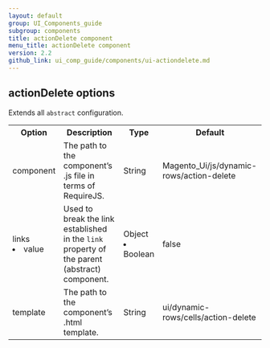 ```yaml
---
layout: default
group: UI_Components_guide
subgroup: components
title: actionDelete component
menu_title: actionDelete component
version: 2.2
github_link: ui_comp_guide/components/ui-actiondelete.md
---
```


## actionDelete options

Extends all `abstract` configuration. 

<table>
  <tr>
    <th>Option </th>
    <th>Description</th>
    <th>Type</th>
    <th>Default</th>
  </tr>
  <tr>
    <td>component</td>
    <td>The path to the component’s .js file in terms of RequireJS.</td>
    <td>String</td>
    <td>Magento_Ui/js/dynamic-rows/action-delete</td>
  </tr>
  <tr>
    <td>links<li>value</li></td>
    <td>Used to break the link established in the <code>link</code> property of the parent (abstract) component.</td>
    <td>Object<li>Boolean</li></td>
    <td>false</td>
  </tr>
  <tr>
    <td>template</td>
    <td>The path to the component’s .html template.</td>
    <td>String</td>
    <td>ui/dynamic-rows/cells/action-delete</td>
  </tr>
</table>